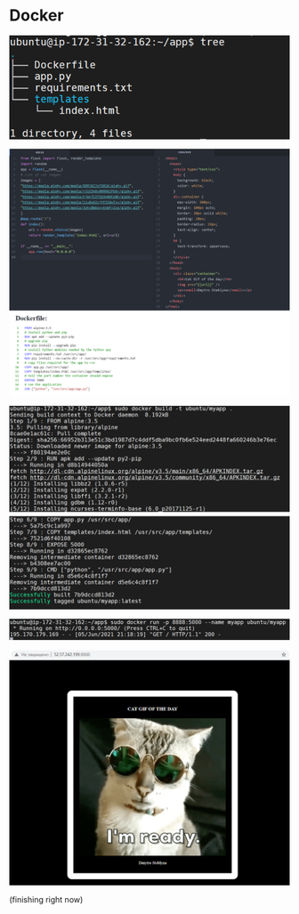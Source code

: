 # Docker

<p><img src="screenshots/1.png"/></p>
<p><img src="screenshots/2.png"/></p>
<p><img src="screenshots/3.png"/></p>
<p><img src="screenshots/4.png"/></p>
<p><img src="screenshots/5.png"/></p>

(finishing right now)
